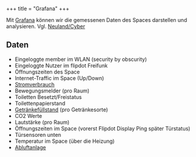 +++
title = "Grafana"
+++

Mit [Grafana](https://stats.flipdot.org/) können wir die gemessenen Daten des Spaces darstellen
und analysieren. Vgl. [Neuland/Cyber](Neuland/Cyber)

## Daten

- Eingeloggte member im WLAN (security by obscurity)
- Eingeloggte Nutzer im flipdot Freifunk
- Öffnungszeiten des Space
- Internet-Traffic im Space (Up/Down)
- [Stromverbrauch](/projekte/watts-up-pi/)
- Bewegungsmelder (pro Raum)
- Toiletten Besetzt/Freistatus
- Toilettenpapierstand
- [Getränkefüllstand](/projekte/getränkezähler/) (pro Getränkesorte)
- CO2 Werte
- Lautstärke (pro Raum)
- Öffnungszeiten im Space (vorerst Flipdot Display Ping später Türstatus)
- Türsensoren unten
- Temperatur im Space (über die Heizung)
- [Abluftanlage](/projekte/abluftanlage/)
